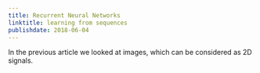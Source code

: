 ```yaml
---
title: Recurrent Neural Networks
linktitle: learning from sequences
publishdate: 2018-06-04
---
```


In the previous article we looked at images, which can be considered as 2D signals.
